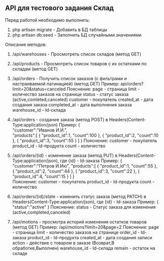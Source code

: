 ## API для тестового задания Склад
Перед работой необходимо выполнить:
1. php artisan migrate - Добавить в БД таблицы
2. php artisan db:seed - Заполнить БД случайными значениями

Описание методов:
1. /api/warehouses - Просмотреть список складов (метод GET)

2. /api/products - Просмотреть список товаров с их остатками по складам (метод GET)

3. /api/orders - Получить список заказов (с фильтрами и настраиваемой пагинацией) (метод GET)
   Пример: api/orders?limit=20&status=canceled
   Пояснение:
         page - страница
         limit - количество заказов на странице
         status - статус заказа (active,comleted,canceled)
         customer - покупатель
         created_at - дата создания заказа
         completed_at - дата выполнения заказа
         warehouse_id - Id-склада
         
4. /api/orders - создание заказа (метод POST) в Headers(Content-Type:application/json)
    Пример:
            {   
            "customer":"Иванов И.И.",	
        	"products":[
        			{
        				"product_id":1,
        				"count":100
        			},
        			{
        				"product_id":2,
        				"count":10
        			},
        			{
        				"product_id":3,
        				"count":55
        			}
        		]
        		}
    Пояснение:
          customer - покупатель
          product_id - Id-продукта
          count - количество 
          
5. /api/orders/{id} - изменение заказа (метод PUT) в Headers(Content-Type:application/json), где {id} - Id-заказа
    Пример:
         {
         	"customer":"Петров И.Ию",
         	"products":[
         			{
         				"product_id":1,
         				"count":55
         			},
         			{
         				"product_id":2,
         				"count":44
         			},
         			{
         				"product_id":3,
         				"count":22
         			},
         			{
         				"product_id":4,
         				"count":15
         			}
         		]
         		}   
    Пояснение:
        customer - покупатель
        product_id - Id-продукта
        count - количество 
        
6. /api/orders/{id}/state - изменить статус заказа (метод PATCH) в Headers(Content-Type:application/json), где {id} - Id-заказа 
    Пример:
         {
         	"status":"active"
         }
    Пояснение:
        status - Статус заказа для изменения (active,completed,canceled)
        
7. /api/motions - просмотра историй изменения остатков товаров (метод GET)
    Пример: /api/motions?limit=20&page=2
    Пояснение:
            page - страница
            limit - количество заказов на странице
            order_id - Id-заказа
            product_id - Id-продукта
            created_at - дата создания записи
            action - действие с товаром в заказе (Возврат,В обработке,Выполнен)
            warehouse_id - Id-склада
            remain - остаток на складе